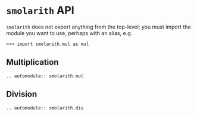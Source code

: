 # `smolarith` API

`smolarith` does not export anything from the top-level; you must import the
module you want to use, perhaps with an alias, e.g.

```{doctest}
>>> import smolarith.mul as mul
```

## Multiplication

```{eval-rst}
.. automodule:: smolarith.mul
```

## Division

```{eval-rst}
.. automodule:: smolarith.div
```
